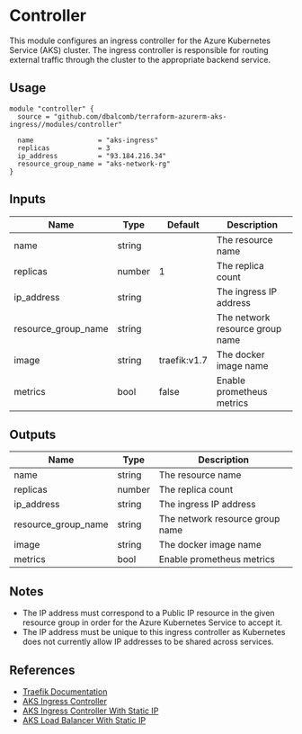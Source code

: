 # Controller

This module configures an ingress controller for the Azure Kubernetes Service
(AKS) cluster. The ingress controller is responsible for routing external
traffic through the cluster to the appropriate backend service.

## Usage

```hcl
module "controller" {
  source = "github.com/dbalcomb/terraform-azurerm-aks-ingress//modules/controller"

  name                = "aks-ingress"
  replicas            = 3
  ip_address          = "93.184.216.34"
  resource_group_name = "aks-network-rg"
}
```

## Inputs

| Name                | Type   | Default      | Description                     |
| ------------------- | ------ | ------------ | ------------------------------- |
| name                | string |              | The resource name               |
| replicas            | number | 1            | The replica count               |
| ip_address          | string |              | The ingress IP address          |
| resource_group_name | string |              | The network resource group name |
| image               | string | traefik:v1.7 | The docker image name           |
| metrics             | bool   | false        | Enable prometheus metrics       |

## Outputs

| Name                | Type   | Description                     |
| ------------------- | ------ | ------------------------------- |
| name                | string | The resource name               |
| replicas            | number | The replica count               |
| ip_address          | string | The ingress IP address          |
| resource_group_name | string | The network resource group name |
| image               | string | The docker image name           |
| metrics             | bool   | Enable prometheus metrics       |

## Notes

- The IP address must correspond to a Public IP resource in the given resource
  group in order for the Azure Kubernetes Service to accept it.
- The IP address must be unique to this ingress controller as Kubernetes does
  not currently allow IP addresses to be shared across services.

## References

- [Traefik Documentation](https://docs.traefik.io/v1.7/)
- [AKS Ingress Controller](https://docs.microsoft.com/en-gb/azure/aks/ingress-basic)
- [AKS Ingress Controller With Static IP](https://docs.microsoft.com/en-gb/azure/aks/ingress-static-ip)
- [AKS Load Balancer With Static IP](https://docs.microsoft.com/en-gb/azure/aks/static-ip)
